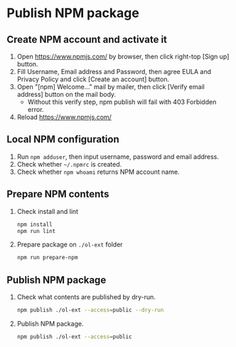 # Publish NPM package

## Create NPM account and activate it

1. Open <https://www.npmjs.com/> by browser, then click right-top [Sign up] button.
2. Fill Username, Email address and Password, then agree EULA and Privacy Policy and click [Create an account] button.
3. Open "[npm] Welcome..." mail by mailer, then click [Verify email address] button on the mail body.
    - Without this verify step, npm publish will fail with 403 Forbidden error.
4. Reload <https://www.npmjs.com/>

## Local NPM configuration

1. Run `npm adduser`, then input username, password and email address.
2. Check whether `~/.npmrc` is created.
3. Check whether `npm whoami` returns NPM account name.

## Prepare NPM contents

1. Check install and lint

   ```bash
   npm install
   npm run lint
   ```

2. Prepare package on `./ol-ext` folder

   ```bash
   npm run prepare-npm
   ```

## Publish NPM package

1. Check what contents are published by dry-run.

   ```bash
   npm publish ./ol-ext --access=public --dry-run
   ```

2. Publish NPM package.

   ```bash
   npm publish ./ol-ext --access=public
   ```
